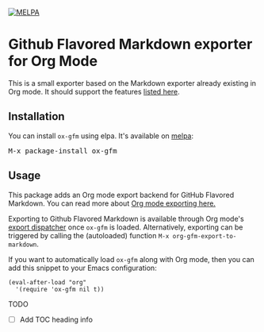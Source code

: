 [![MELPA](http://melpa.org/packages/ox-gfm-badge.svg)](http://melpa.org/#/ox-gfm)
# Github Flavored Markdown exporter for Org Mode

This is a small exporter based on the Markdown exporter already existing in
Org mode. It should support the features [listed here](https://help.github.com/articles/github-flavored-markdown/).

## Installation

You can install `ox-gfm` using elpa. It's available on [melpa](http://melpa.org/#/ox-gfm):

<kbd> M-x package-install ox-gfm </kbd>

## Usage

This package adds an Org mode export backend for GitHub Flavored Markdown. You
can read more about [Org mode exporting here.](http://orgmode.org/manual/Exporting.html)

Exporting to Github Flavored Markdown is available through Org
mode's [export dispatcher](http://orgmode.org/manual/The-export-dispatcher.html#The-export-dispatcher)
once `ox-gfm` is loaded. Alternatively, exporting can be triggered by calling the
(autoloaded) function `M-x org-gfm-export-to-markdown`.

If you want to automatically load `ox-gfm` along with Org mode, then you can
add this snippet to your Emacs configuration:

```emacs-lisp
(eval-after-load "org"
  '(require 'ox-gfm nil t))
```
TODO
- [ ] Add TOC heading info
